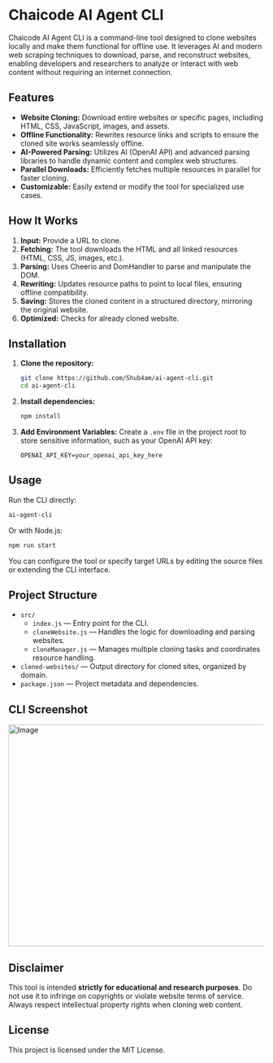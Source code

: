 # Chaicode AI Agent CLI

Chaicode AI Agent CLI is a command-line tool designed to clone websites locally and make them functional for offline use. It leverages AI and modern web scraping techniques to download, parse, and reconstruct websites, enabling developers and researchers to analyze or interact with web content without requiring an internet connection.

## Features

- **Website Cloning:** Download entire websites or specific pages, including HTML, CSS, JavaScript, images, and assets.
- **Offline Functionality:** Rewrites resource links and scripts to ensure the cloned site works seamlessly offline.
- **AI-Powered Parsing:** Utilizes AI (OpenAI API) and advanced parsing libraries to handle dynamic content and complex web structures.
- **Parallel Downloads:** Efficiently fetches multiple resources in parallel for faster cloning.
- **Customizable:** Easily extend or modify the tool for specialized use cases.

## How It Works

1. **Input:** Provide a URL to clone.
2. **Fetching:** The tool downloads the HTML and all linked resources (HTML, CSS, JS, images, etc.).
3. **Parsing:** Uses Cheerio and DomHandler to parse and manipulate the DOM.
4. **Rewriting:** Updates resource paths to point to local files, ensuring offline compatibility.
5. **Saving:** Stores the cloned content in a structured directory, mirroring the original website.
6. **Optimized:** Checks for already cloned website.

## Installation

1. **Clone the repository:**
   ```sh
   git clone https://github.com/Shub4am/ai-agent-cli.git
   cd ai-agent-cli
   ```
2. **Install dependencies:**
   ```sh
   npm install
   ```
3. **Add Environment Variables:** 
   Create a `.env` file in the project root to store sensitive information, such as your OpenAI API key:
   ```
   OPENAI_API_KEY=your_openai_api_key_here
   ```

## Usage

Run the CLI directly:

```sh
ai-agent-cli
```

Or with Node.js:

```sh
npm run start
```

You can configure the tool or specify target URLs by editing the source files or extending the CLI interface.

## Project Structure

- `src/`
  - `index.js` — Entry point for the CLI.
  - `cloneWebsite.js` — Handles the logic for downloading and parsing websites.
  - `cloneManager.js` — Manages multiple cloning tasks and coordinates resource handling.
- `cloned-websites/` — Output directory for cloned sites, organized by domain.
- `package.json` — Project metadata and dependencies.

## CLI Screenshot

<img width="1476" height="436" alt="Image" src="https://github.com/user-attachments/assets/20aa3427-88ea-4c89-bc0b-bdce7258ce60" />


## Disclaimer

This tool is intended **strictly for educational and research purposes**. Do not use it to infringe on copyrights or violate website terms of service. Always respect intellectual property rights when cloning web content.

## License

This project is licensed under the MIT License.
